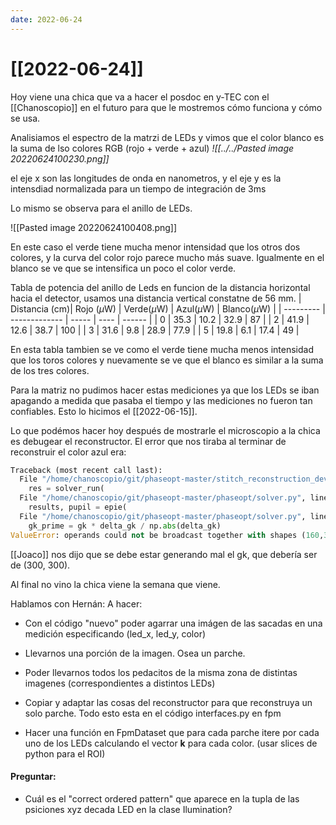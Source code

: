 ```yaml
---
date: 2022-06-24
---
```

# [[2022-06-24]]
Hoy viene una chica que va a hacer el posdoc en y-TEC con el [[Chanoscopio]] en el futuro para que le mostremos cómo funciona y cómo se usa.

Analisiamos el espectro de la matrzi de LEDs y vimos que el color blanco es la suma de lso colores RGB (rojo + verde + azul)
*![[../../Pasted image 20220624100230.png]]*

el eje x son las longitudes de onda en nanometros, y el eje y es la intensdiad normalizada para un tiempo de integración de 3ms

Lo mismo se observa para el anillo de LEDs.

![[Pasted image 20220624100408.png]]

En este caso el verde tiene mucha menor intensidad que los otros dos colores, y la curva del color rojo parece mucho más suave. Igualmente en el blanco se ve que se intensifica un poco el color verde. 

Tabla de potencia del anillo de Leds en funcion de la distancia horizontal hacia el detector,  usamos una distancia vertical constatne de 56 mm.
| Distancia (cm)| Rojo ($\mu$W) | Verde($\mu$W) | Azul($\mu$W) | Blanco($\mu$W) |
| --------- | ------------- | ----- | ---- | ------ |
| 0       | 35.3          | 10.2  | 32.9 | 87     |
| 2       | 41.9          | 12.6  | 38.7 | 100    |
| 3       | 31.6          | 9.8   | 28.9 | 77.9   |
| 5       | 19.8          | 6.1   | 17.4 | 49     |

En esta tabla tambien se ve como el verde tiene mucha menos intensidad que los toros colores y nuevamente se ve que el blanco es similar a la suma de los tres colores. 

Para la matriz no pudimos hacer estas mediciones ya que los LEDs se iban apagando a medida que pasaba el tiempo y las mediciones no fueron tan confiables. Esto lo hicimos el [[2022-06-15]].

Lo que podémos hacer hoy después de mostrarle el microscopio a la chica es debugear el reconstructor. El error que nos tiraba al terminar de reconstruir el color azul era:

```python
Traceback (most recent call last):
  File "/home/chanoscopio/git/phaseopt-master/stitch_reconstruction_dev.py", line 77, in <module>
    res = solver_run(
  File "/home/chanoscopio/git/phaseopt-master/phaseopt/solver.py", line 1110, in solver_run
    results, pupil = epie(
  File "/home/chanoscopio/git/phaseopt-master/phaseopt/solver.py", line 403, in epie
    gk_prime = gk * delta_gk / np.abs(delta_gk)
ValueError: operands could not be broadcast together with shapes (160,300) (300,300)
```

[[Joaco]] nos dijo que se debe estar generando mal el gk, que debería ser de (300, 300).

Al final no vino la chica viene la semana que viene.

Hablamos con Hernán:
A hacer:
 - Con el código "nuevo" poder agarrar una imágen de las sacadas en una medición especificando (led_x, led_y, color)
 - Llevarnos una porción de la imagen. Osea un parche.
 - Poder llevarnos todos los pedacitos de la misma zona de distintas imagenes (correspondientes a distintos LEDs)
 - Copiar y adaptar las cosas del reconstructor para que reconstruya un solo parche.
  Todo esto esta en el código interfaces.py en fpm
  
- Hacer una función en FpmDataset que para cada parche itere por cada uno de los LEDs calculando el vector **k** para cada color. (usar slices de python para el ROI)

#### Preguntar:
- Cuál es el "correct ordered pattern" que aparece en la tupla de las psiciones xyz decada LED en la clase Ilumination?